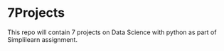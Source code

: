 # 7Projects
This repo will contain 7 projects on Data Science with python as part of Simplilearn assignment.
